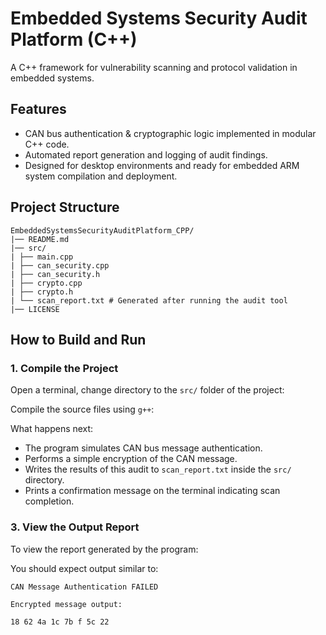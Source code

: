 # Embedded Systems Security Audit Platform (C++)

A C++ framework for vulnerability scanning and protocol validation in embedded systems.

## Features

- CAN bus authentication & cryptographic logic implemented in modular C++ code.
- Automated report generation and logging of audit findings.
- Designed for desktop environments and ready for embedded ARM system compilation and deployment.

## Project Structure
```
EmbeddedSystemsSecurityAuditPlatform_CPP/
|── README.md
|── src/
| ├── main.cpp
| ├── can_security.cpp
| ├── can_security.h
| ├── crypto.cpp
| ├── crypto.h
| └── scan_report.txt # Generated after running the audit tool
|── LICENSE
```

## How to Build and Run

### 1. Compile the Project

Open a terminal, change directory to the `src/` folder of the project:

Compile the source files using `g++`:

What happens next:

- The program simulates CAN bus message authentication.
- Performs a simple encryption of the CAN message.
- Writes the results of this audit to `scan_report.txt` inside the `src/` directory.
- Prints a confirmation message on the terminal indicating scan completion.

### 3. View the Output Report

To view the report generated by the program:

You should expect output similar to:
```
CAN Message Authentication FAILED

Encrypted message output:

18 62 4a 1c 7b f 5c 22
```

